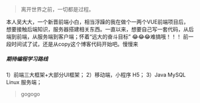 > 离开世界之前，一切都是过程。

本人吴大大，一个新晋前端小白，相当浮躁的我在做个一两个VUE前端项目后，想要接触后端知识，服务器搭建相关东西。一直以来，想要自己写一套代码，从后端到前端，从服务端到客户端；怀着“远大的奋斗目标” :joy::joy::joy:难搞哦！！！
前一段时间试了试，还是从copy这个博客代码开始吧。慢慢来

##### 期待编程学习路线

1）前端三大框架+大部分UI框架；
2）移动端，小程序 H5；
3）Java MySQL Linux 服务端；
>  gogogo
